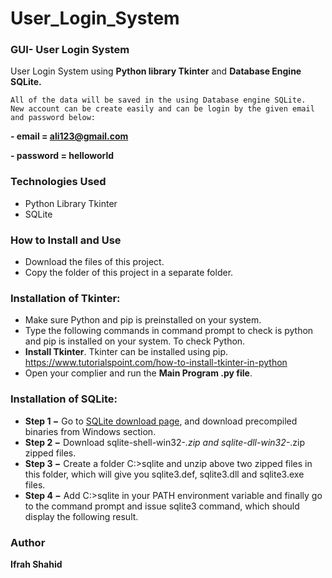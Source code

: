 # User_Login_System
### **GUI- User Login System**
User Login System using **Python library Tkinter** and **Database Engine SQLite.**

	All of the data will be saved in the using Database engine SQLite.
	New account can be create easily and can be login by the given email and password below:

**- email = ali123@gmail.com** 

**- password = helloworld**

### **Technologies Used**
- Python Library Tkinter 
- SQLite 

### **How to  Install and Use**
- Download  the files of this project.
- Copy the folder of this project in a separate folder.

### **Installation of Tkinter:**
- Make sure Python and pip is preinstalled on your system. 
- Type the following commands in command prompt to check is python and pip is installed on your system. To check Python.
- **Install Tkinter**. Tkinter can be installed using pip. https://www.tutorialspoint.com/how-to-install-tkinter-in-python
- Open your complier and run the **Main Program .py file**.

### **Installation of SQLite:**
- **Step 1 −** Go to [SQLite download page](https://www.sqlite.org/download.html), and download precompiled binaries from Windows section.
- **Step 2 −** Download sqlite-shell-win32-*.zip and sqlite-dll-win32-*.zip zipped files.
- **Step 3 −** Create a folder C:\>sqlite and unzip above two zipped files in this folder, which will give you sqlite3.def, sqlite3.dll and sqlite3.exe files.
- **Step 4 −** Add C:\>sqlite in your PATH environment variable and finally go to the command prompt and issue sqlite3 command, which should display the following result.

### **Author**
**Ifrah Shahid**
